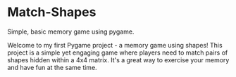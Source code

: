 # Match-Shapes
Simple, basic memory game using pygame.

Welcome to my first Pygame project - a memory game using shapes! This project is a simple yet engaging game where players need to match pairs of shapes hidden within a 4x4 matrix. It's a great way to exercise your memory and have fun at the same time.
